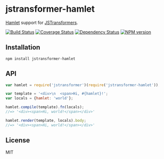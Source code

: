 # jstransformer-hamlet

[Hamlet](https://github.com/gregwebs/hamlet.js) support for [JSTransformers](http://github.com/jstransformers).

[![Build Status](https://img.shields.io/travis/jstransformers/jstransformer-hamlet/master.svg)](https://travis-ci.org/jstransformers/jstransformer-hamlet)
[![Coverage Status](https://img.shields.io/codecov/c/github/jstransformers/jstransformer-hamlet/master.svg)](https://codecov.io/gh/jstransformers/jstransformer-hamlet)
[![Dependency Status](https://img.shields.io/david/jstransformers/jstransformer-hamlet/master.svg)](http://david-dm.org/jstransformers/jstransformer-hamlet)
[![NPM version](https://img.shields.io/npm/v/jstransformer-hamlet.svg)](https://www.npmjs.org/package/jstransformer-hamlet)

## Installation

    npm install jstransformer-hamlet

## API

```js
var hamlet = require('jstransformer')(require('jstransformer-hamlet'));

var template = '<div>\n  <span>Hi, #{hamlet}!';
var locals = {hamlet: 'world'};

hamlet.compile(template).fn(locals);
//=> '<div><span>Hi, world!</span></div>'

hamlet.render(template, locals).body;
//=> '<div><span>Hi, world!</span></div>'
```

## License

MIT
